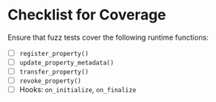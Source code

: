 # Checklist for Coverage

Ensure that fuzz tests cover the following runtime functions:

* [ ] `register_property()`
* [ ] `update_property_metadata()`
* [ ] `transfer_property()`
* [ ] `revoke_property()`
* [ ] Hooks: `on_initialize`, `on_finalize`

